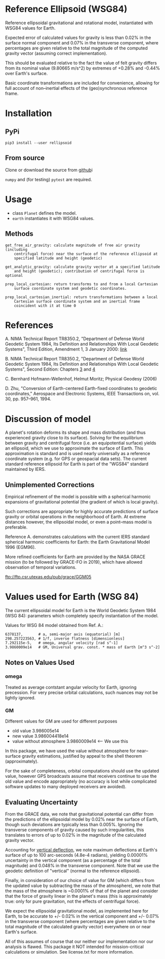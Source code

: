 # Reference Ellipsoid (WSG84)

Reference ellipsoidal gravitational and rotational model, instantiated with 
WSG84 values for Earth.

Expected error of calculated values for gravity is less than 0.02% in the
surface normal component and 0.07% in the transverse component, where
percentages are given relative to the total magnitude of the computed gravity
vector (assuming correct implementation).

This should be evaluated relative to the fact the value of felt gravity differs
from its nominal value (9.80665 m/s^2) by extremes of +0.28% and -0.44% over
Earth's surface.

Basic coordinate transformations are included for convenience, allowing for full
account of non–inertial effects of the (geo)synchronous reference frame.

# Installation

## PyPi

`pip3 install --user rellipsoid`

## From source

Clone or download the source from [github](https://github.com/raabrp/rellipsoid)i

`numpy` and (for testing) `pytest` are required.

# Usage

* class `Planet` defines the model.
* `earth` instantiates it with WSG84 values.

## Methods

    get_free_air_gravity: calculate magnitude of free air gravity (including
        centrifugal force) near the surface of the reference ellipsoid at
        specified latitude and height (geodetic)

    get_analytic_gravity: calculate gravity vector at a specified latitude
        and height (geodetic); contribution of centrifugal force is optional

    prep_local_cartesian: return transforms to and from a local Cartesian
        surface coordinate system and geodetic coordinates.

    prep_local_cartesian_inertial: return transformations between a local
        Cartesian surface coordinate system and an inertial frame
        coincident with it at time 0

# References

A. NIMA Technical Report TR8350.2, "Department of Defense World Geodetic System 
1984, Its Definition and Relationships With Local Geodetic Systems", Third 
Edition, Amendment 1, 3 January 2000: [link](http://earth-info.nga.mil/GandG/publications/tr8350.2/wgs84fin.pdf)

B. NIMA Technical Report TR8350.2, "Department of Defense World Geodetic System 
1984, Its Definition and Relationships With Local Geodetic Systems", Second
Edition: Chapters [3](http://earth-info.nga.mil/GandG/publications/tr8350.2/tr8350.2-a/Chapter%203.pdf) and
[4](http://earth-info.nga.mil/GandG/publications/tr8350.2/tr8350.2-a/Chapter%204.pdf)

C. Bernhard Hofmann-Wellenhof, Helmut Moritz; Physical Geodesy (2006)

D. Zhu, "Conversion of Earth-centered Earth-fixed coordinates to geodetic
   coordinates," Aerospace and Electronic Systems, IEEE Transactions on, vol. 30,
   pp. 957–961, 1994.

# Discussion of model

A planet's rotation deforms its shape and mass distribution (and thus 
experienced gravity close to its surface). Solving for the equilibrium between
gravity and centrifugal force (i.e. an equipotential surface) yields an
ellipsoid, which we use to approximate the surface of Earth. This approximation
is standard and is used nearly universally as a reference coordinate system 
(e.g. for GPS or geospacial data sets). The current standard reference ellipsoid
for Earth is part of the "WGS84" standard maintained by IERS.

## Unimplemented Corrections 

Empirical refinement of the model is possible with a spherical harmonic
expansions of gravitational potential (the gradient of which is local gravity). 

Such corrections are appropriate for highly accurate predictions of surface
gravity or orbital operations in the neighborhood of Earth. At extreme
distances however, the ellipsoidal model, or even a point–mass model is 
preferable.

Reference A. demonstrates calculations with the current IERS standard
spherical harmonic coefficients for Earth: the Earth Gravitational Model
1996 (EGM96).

More refined coefficients for Earth are provided by the NASA GRACE mission
(to be followed by GRACE-FO in 2019), which have allowed observation of temporal
variations.

ftp://ftp.csr.utexas.edu/pub/grace/GGM05

# Values used for Earth (WSG 84)

The current ellipsoidal model for Earth is the World Geodetic System 1984
(WSG 84): parameters which completely specify instantiation of the model.

Values for WSG 84 model obtained from Ref. A.:

```
6378137,       # a, semi-major axis (equatorial) [m]
298.257223563, # 1/f, inverse flatness [dimensionless]
7.292115e-5,   # omega, angular velocity [rad s^-1]
3.9860009e14   # GM, Universal grav. const. * mass of Earth [m^3 s^-2]
```

## Notes on Values Used

### omega

Treated as average contstant angular velocity for Earth, ignoring precession.
For very precise orbital calculations, such nuances may not be lightly ignored.

### GM

Different values for GM are used for different purposes

* old value 3.986005e14
* new value 3.986004418e14
* value without atmosphere 3.9860009e14  <-- We use this

In this package, we have used the value without atmosphere for near–surface
gravity estimations, justified by appeal to the shell theorem (approximately).

For the sake of completeness, orbital computations should use the updated
value, however GPS broadcasts assume that receivers continue to use the old
value and encode appropriately (no accuracy is lost while complicated
software updates to many deployed receivers are avoided).
 
## Evaluating Uncertainty

From the GRACE data, we note that gravitational potential can differ from
the predictions of the ellipsoidal model by 0.02% near the surface of
Earth, though such deviations are typically less than 0.005%. Ignoring the
transverse components of gravity caused by such irregularities, this
translates to errors of up to 0.02% in the magnitude of the calculated gravity
vector.

Accounting for 
[vertical deflection](https://en.wikipedia.org/wiki/Vertical_deflection), we 
note maximum deflections at Earth's surface of up to 100 arc-seconds (4.8e-4 
radians), yielding 0.00001% uncertainty in the vertical component (as a 
percentage of the total magnitude) and 0.048% in the transverse component. Note
that we use the geodetic definition of "vertical" (normal to the reference
ellipsoid).

Finally, in consideration of our choice of value for GM (which differs from the
updated value by subtracting the mass of the atmosphere), we note that the mass
of the atmosphere is ~0.0001% of that of the planet and consider that the force
of gravity linear in the planet's mass (this is approximately true: only for
pure gravitation, not the effects of centrifugal force).

We expect the ellipsoidal gravitational model, as implemented here for Earth,
to be accurate to +/- 0.02% in the vertical component and +/- 0.07% in the
transverse component (where percentages are given relative to the total
magnitude of the calculated gravity vector) everywhere on or near Earth's
surface.

All of this assumes of course that our neither our implementation nor our
analysis is flawed. This package it NOT intended for mission-critical
calculations or simulation. See license.txt for more information.
